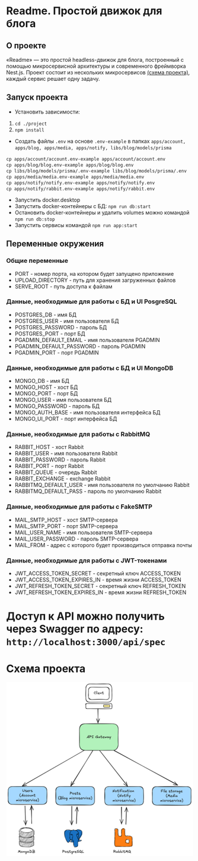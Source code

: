 # Readme. Простой движок для блога

## О проекте

«Readme» — это простой headless-движок для блога, построенный с помощью микросервисной архитектуры и современного фреймворка Nest.js. Проект состоит из нескольких микросервисов [(схема проекта)](#схема-проекта), каждый сервис решает одну задачу.

## Запуск проекта

- Установить зависимости:

1. `cd ./project`
2. `npm install`

- Создать файлы `.env` на основе `.env-example` в папках `apps/account, apps/blog, apps/media, apps/notify, libs/blog/models/prisma`

```
cp apps/account/account.env-example apps/account/account.env
cp apps/blog/blog.env-example apps/blog/blog.env
cp libs/blog/models/prisma/.env-example libs/blog/models/prisma/.env
cp apps/media/media.env-example apps/media/media.env
cp apps/notify/notify.env-example apps/notify/notify.env
cp apps/notify/rabbit.env-example apps/notify/rabbit.env
```

- Запустить docker.desktop
- Запустить docker-контейнеры с БД: `npm run db:start`
- Остановить docker-контейнеры и удалить volumes можно командой `npm run db:stop`
- Запустить сервисы командой `npm run app:start`

## Переменные окружения

### Общие переменные

- PORT - номер порта, на котором будет запущено приложение
- UPLOAD_DIRECTORY - путь для хранения загруженных файлов
- SERVE_ROOT - путь доступа к файлам

### Данные, необходимые для работы с БД и UI PosgreSQL

- POSTGRES_DB - имя БД
- POSTGRES_USER - имя пользователя БД
- POSTGRES_PASSWORD - пароль БД
- POSTGRES_PORT - порт БД
- PGADMIN_DEFAULT_EMAIL - имя пользователя PGADMIN
- PGADMIN_DEFAULT_PASSWORD - пароль PGADMIN
- PGADMIN_PORT - порт PGADMIN

### Данные, необходимые для работы с БД и UI MongoDB

- MONGO_DB - имя БД
- MONGO_HOST - хост БД
- MONGO_PORT - порт БД
- MONGO_USER - имя пользователя БД
- MONGO_PASSWORD - пароль БД
- MONGO_AUTH_BASE - имя пользователя интерфейса БД
- MONGO_UI_PORT - порт интерфейса БД

### Данные, необходимые для работы с RabbitMQ

- RABBIT_HOST - хост Rabbit
- RABBIT_USER - имя пользователя Rabbit
- RABBIT_PASSWORD - пароль Rabbit
- RABBIT_PORT - порт Rabbit
- RABBIT_QUEUE - очередь Rabbit
- RABBIT_EXCHANGE - exchange Rabbit
- RABBITMQ_DEFAULT_USER - имя пользователя по умолчанию Rabbit
- RABBITMQ_DEFAULT_PASS - пароль по умолчанию Rabbit

### Данные, необходимые для работы с FakeSMTP

- MAIL_SMTP_HOST - хост SMTP-сервера
- MAIL_SMTP_PORT - порт SMTP-сервера
- MAIL_USER_NAME - имя пользователя SMTP-сервера
- MAIL_USER_PASSWORD - пароль SMTP-сервера
- MAIL_FROM - адрес с которого будет производиться отправка почты

### Данные, необходимые для работы с JWT-токенами

- JWT_ACCESS_TOKEN_SECRET - секретный ключ ACCESS_TOKEN
- JWT_ACCESS_TOKEN_EXPIRES_IN - время жизни ACCESS_TOKEN
- JWT_REFRESH_TOKEN_SECRET - секретный ключ REFRESH_TOKEN
- JWT_REFRESH_TOKEN_EXPIRES_IN - время жизни REFRESH_TOKEN

# Доступ к API можно получить через Swagger по адресу: `http://localhost:3000/api/spec`

# Схема проекта

![specification](./specification.png)
